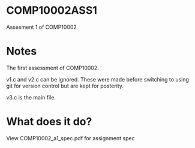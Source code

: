 # COMP10002ASS1
Assesment 1 of COMP10002

# Notes
The first assessment of COMP10002.

v1.c and v2.c can be ignored. These were made before switching to using git for version control but are kept for posterity.

v3.c is the main file.

# What does it do?

View COMP10002_a1_spec.pdf for assignment spec
